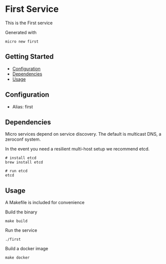 # First Service

This is the First service

Generated with

```
micro new first
```

## Getting Started

- [Configuration](#configuration)
- [Dependencies](#dependencies)
- [Usage](#usage)

## Configuration

- Alias: first

## Dependencies

Micro services depend on service discovery. The default is multicast DNS, a zeroconf system.

In the event you need a resilient multi-host setup we recommend etcd.

```
# install etcd
brew install etcd

# run etcd
etcd
```

## Usage

A Makefile is included for convenience

Build the binary

```
make build
```

Run the service
```
./first
```

Build a docker image
```
make docker
```